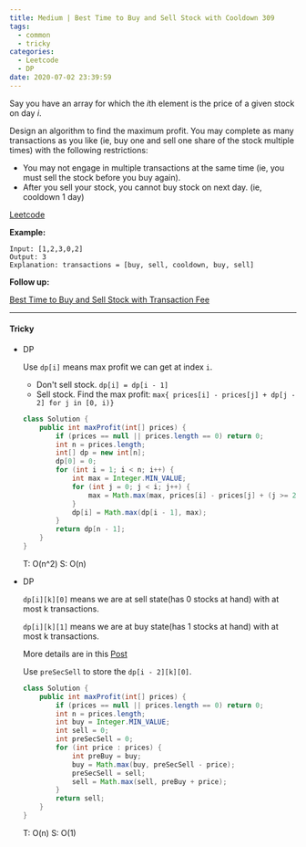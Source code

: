 ```yaml
---
title: Medium | Best Time to Buy and Sell Stock with Cooldown 309
tags:
  - common
  - tricky
categories:
  - Leetcode
  - DP
date: 2020-07-02 23:39:59
---
```


Say you have an array for which the *i*th element is the price of a given stock on day *i*.

Design an algorithm to find the maximum profit. You may complete as many transactions as you like (ie, buy one and sell one share of the stock multiple times) with the following restrictions:

- You may not engage in multiple transactions at the same time (ie, you must sell the stock before you buy again).
- After you sell your stock, you cannot buy stock on next day. (ie, cooldown 1 day)

[Leetcode](https://leetcode.com/problems/best-time-to-buy-and-sell-stock-with-cooldown/)

<!--more-->

**Example:**

```
Input: [1,2,3,0,2]
Output: 3 
Explanation: transactions = [buy, sell, cooldown, buy, sell]
```

**Follow up:** 

[Best Time to Buy and Sell Stock with Transaction Fee](https://leetcode.com/problems/best-time-to-buy-and-sell-stock-with-transaction-fee/)

---

#### Tricky 

* DP

  Use `dp[i]` means max profit we can get at index `i`.

  * Don't sell stock.  `dp[i] = dp[i - 1]`
  * Sell stock. Find the max profit: `max{ prices[i] - prices[j] + dp[j - 2] for j in [0, i)}`

  ```java
  class Solution {
      public int maxProfit(int[] prices) {
          if (prices == null || prices.length == 0) return 0;
          int n = prices.length;
          int[] dp = new int[n];
          dp[0] = 0;
          for (int i = 1; i < n; i++) {
              int max = Integer.MIN_VALUE;
              for (int j = 0; j < i; j++) {
                  max = Math.max(max, prices[i] - prices[j] + (j >= 2 ? dp[j - 2] : 0));
              } 
              dp[i] = Math.max(dp[i - 1], max);
          }
          return dp[n - 1];
      }
  }
  ```

  T: O(n^2)		S: O(n)

* DP

  `dp[i][k][0]` means we are at sell state(has 0 stocks at hand) with at most k transactions.

  `dp[i][k][1]` means we are at buy state(has 1 stocks at hand) with at most k transactions.

  More details are in this [Post](https://leetcode.com/problems/best-time-to-buy-and-sell-stock-with-cooldown/discuss/75924/Most-consistent-ways-of-dealing-with-the-series-of-stock-problems)

  Use `preSecSell` to store the `dp[i - 2][k][0]`.

  ```java
  class Solution {
      public int maxProfit(int[] prices) {
          if (prices == null || prices.length == 0) return 0;
          int n = prices.length;
          int buy = Integer.MIN_VALUE;
          int sell = 0;
          int preSecSell = 0;
          for (int price : prices) {
              int preBuy = buy;
              buy = Math.max(buy, preSecSell - price);
              preSecSell = sell;
              sell = Math.max(sell, preBuy + price);
          }
          return sell;
      }
  }
  ```

  T: O(n)		S: O(1)

